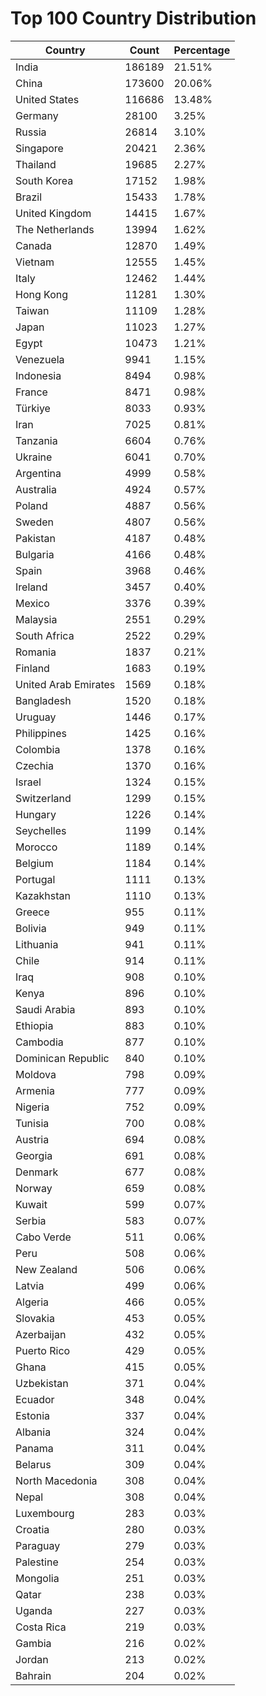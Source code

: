 # Top 100 Country Distribution
| Country | Count | Percentage |
|----|----|----|
| India | 186189 | 21.51% |
| China | 173600 | 20.06% |
| United States | 116686 | 13.48% |
| Germany | 28100 | 3.25% |
| Russia | 26814 | 3.10% |
| Singapore | 20421 | 2.36% |
| Thailand | 19685 | 2.27% |
| South Korea | 17152 | 1.98% |
| Brazil | 15433 | 1.78% |
| United Kingdom | 14415 | 1.67% |
| The Netherlands | 13994 | 1.62% |
| Canada | 12870 | 1.49% |
| Vietnam | 12555 | 1.45% |
| Italy | 12462 | 1.44% |
| Hong Kong | 11281 | 1.30% |
| Taiwan | 11109 | 1.28% |
| Japan | 11023 | 1.27% |
| Egypt | 10473 | 1.21% |
| Venezuela | 9941 | 1.15% |
| Indonesia | 8494 | 0.98% |
| France | 8471 | 0.98% |
| Türkiye | 8033 | 0.93% |
| Iran | 7025 | 0.81% |
| Tanzania | 6604 | 0.76% |
| Ukraine | 6041 | 0.70% |
| Argentina | 4999 | 0.58% |
| Australia | 4924 | 0.57% |
| Poland | 4887 | 0.56% |
| Sweden | 4807 | 0.56% |
| Pakistan | 4187 | 0.48% |
| Bulgaria | 4166 | 0.48% |
| Spain | 3968 | 0.46% |
| Ireland | 3457 | 0.40% |
| Mexico | 3376 | 0.39% |
| Malaysia | 2551 | 0.29% |
| South Africa | 2522 | 0.29% |
| Romania | 1837 | 0.21% |
| Finland | 1683 | 0.19% |
| United Arab Emirates | 1569 | 0.18% |
| Bangladesh | 1520 | 0.18% |
| Uruguay | 1446 | 0.17% |
| Philippines | 1425 | 0.16% |
| Colombia | 1378 | 0.16% |
| Czechia | 1370 | 0.16% |
| Israel | 1324 | 0.15% |
| Switzerland | 1299 | 0.15% |
| Hungary | 1226 | 0.14% |
| Seychelles | 1199 | 0.14% |
| Morocco | 1189 | 0.14% |
| Belgium | 1184 | 0.14% |
| Portugal | 1111 | 0.13% |
| Kazakhstan | 1110 | 0.13% |
| Greece | 955 | 0.11% |
| Bolivia | 949 | 0.11% |
| Lithuania | 941 | 0.11% |
| Chile | 914 | 0.11% |
| Iraq | 908 | 0.10% |
| Kenya | 896 | 0.10% |
| Saudi Arabia | 893 | 0.10% |
| Ethiopia | 883 | 0.10% |
| Cambodia | 877 | 0.10% |
| Dominican Republic | 840 | 0.10% |
| Moldova | 798 | 0.09% |
| Armenia | 777 | 0.09% |
| Nigeria | 752 | 0.09% |
| Tunisia | 700 | 0.08% |
| Austria | 694 | 0.08% |
| Georgia | 691 | 0.08% |
| Denmark | 677 | 0.08% |
| Norway | 659 | 0.08% |
| Kuwait | 599 | 0.07% |
| Serbia | 583 | 0.07% |
| Cabo Verde | 511 | 0.06% |
| Peru | 508 | 0.06% |
| New Zealand | 506 | 0.06% |
| Latvia | 499 | 0.06% |
| Algeria | 466 | 0.05% |
| Slovakia | 453 | 0.05% |
| Azerbaijan | 432 | 0.05% |
| Puerto Rico | 429 | 0.05% |
| Ghana | 415 | 0.05% |
| Uzbekistan | 371 | 0.04% |
| Ecuador | 348 | 0.04% |
| Estonia | 337 | 0.04% |
| Albania | 324 | 0.04% |
| Panama | 311 | 0.04% |
| Belarus | 309 | 0.04% |
| North Macedonia | 308 | 0.04% |
| Nepal | 308 | 0.04% |
| Luxembourg | 283 | 0.03% |
| Croatia | 280 | 0.03% |
| Paraguay | 279 | 0.03% |
| Palestine | 254 | 0.03% |
| Mongolia | 251 | 0.03% |
| Qatar | 238 | 0.03% |
| Uganda | 227 | 0.03% |
| Costa Rica | 219 | 0.03% |
| Gambia | 216 | 0.02% |
| Jordan | 213 | 0.02% |
| Bahrain | 204 | 0.02% |
